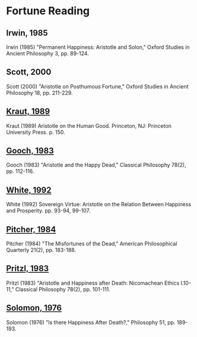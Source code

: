 # Fortune Reading

## Irwin, 1985
Irwin (1985) "Permanent Happiness: Aristotle and Solon," Oxford Studies in Ancient Philosophy 3, pp. 89-124.

## Scott, 2000
Scott (2000) "Aristotle on Posthumous Fortune," Oxford Studies in Ancient Philosophy 18, pp. 211-229.

## [Kraut, 1989](https://ebookcentral.proquest.com/lib/oxford/detail.action?docID=6450591)
Kraut (1989) Aristotle on the Human Good. Princeton, NJ: Princeton University Press. p. 150.

## [Gooch, 1983](https://www.jstor.org/stable/269715)
Gooch (1983) "Aristotle and the Happy Dead," Classical Philosophy 78(2), pp. 112-116.

## [White, 1992](https://books.google.co.uk/books?id=Msi0lMLqa7kC)
White (1992) Sovereign Virtue: Aristotle on the Relation Between Happiness and Prosperity. pp. 93-94, 99-107.

## [Pitcher, 1984](https://www.jstor.org/stable/20014044)
Pitcher (1984) "The Misfortunes of the Dead," American Philosophical Quarterly 21(2), pp. 183-188.

## [Pritzl, 1983](https://www.jstor.org/stable/269714)
Pritzl (1983) "Aristotle and Happiness after Death: Nicomachean Ethics I.10-11," Classical Philosophy 78(2), pp. 101-111.

## [Solomon, 1976](https://www.jstor.org/stable/3750216)
Solomon (1976) "Is there Happiness After Death?," Philosophy 51, pp. 189-193.